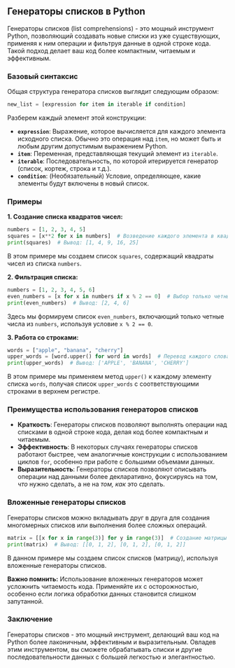 ## Генераторы списков в Python

Генераторы списков (list comprehensions) - это мощный инструмент Python, позволяющий создавать новые списки из уже существующих, применяя к ним операции и фильтруя данные в одной строке кода. Такой подход делает ваш код более компактным, читаемым и эффективным.

### Базовый синтаксис

Общая структура генератора списков выглядит следующим образом:

```python
new_list = [expression for item in iterable if condition]
```

Разберем каждый элемент этой конструкции:

* **`expression`**:  Выражение, которое вычисляется для каждого элемента исходного списка. Обычно это операция над `item`, но может быть и любым другим допустимым выражением Python.
* **`item`**:  Переменная, представляющая текущий элемент из `iterable`. 
* **`iterable`**:  Последовательность, по которой итерируется генератор (список, кортеж, строка и т.д.).
* **`condition`**:  (Необязательный) Условие, определяющее, какие элементы будут включены в новый список.

### Примеры

**1. Создание списка квадратов чисел:**

```python
numbers = [1, 2, 3, 4, 5]
squares = [x**2 for x in numbers]  # Возведение каждого элемента в квадрат
print(squares)  # Вывод: [1, 4, 9, 16, 25]
```

В этом примере мы создаем список `squares`, содержащий квадраты чисел из списка `numbers`. 

**2. Фильтрация списка:**

```python
numbers = [1, 2, 3, 4, 5, 6]
even_numbers = [x for x in numbers if x % 2 == 0]  # Выбор только четных чисел
print(even_numbers)  # Вывод: [2, 4, 6]
```

Здесь мы формируем список `even_numbers`, включающий только четные числа из `numbers`, используя условие `x % 2 == 0`.

**3. Работа со строками:**

```python
words = ["apple", "banana", "cherry"]
upper_words = [word.upper() for word in words]  # Перевод каждого слова в верхний регистр
print(upper_words)  # Вывод: ['APPLE', 'BANANA', 'CHERRY']
```

В этом примере мы применяем метод `upper()` к каждому элементу списка `words`, получая список `upper_words` с соответствующими строками в верхнем регистре.

### Преимущества использования генераторов списков

* **Краткость**: Генераторы списков позволяют выполнять операции над списками в одной строке кода, делая код более компактным и читаемым.
* **Эффективность**:  В некоторых случаях генераторы списков работают быстрее, чем аналогичные конструкции с использованием циклов `for`, особенно при работе с большими объемами данных.
* **Выразительность**:  Генераторы списков позволяют описывать операции над данными более декларативно, фокусируясь на том, *что* нужно сделать, а не на *том, как* это сделать.

### Вложенные генераторы списков

Генераторы списков можно вкладывать друг в друга для создания многомерных списков или выполнения более сложных операций.

```python
matrix = [[x for x in range(3)] for y in range(3)]  # Создание матрицы 3x3
print(matrix)  # Вывод: [[0, 1, 2], [0, 1, 2], [0, 1, 2]]
```

В данном примере мы создаем список списков (матрицу), используя вложенные генераторы списков. 

**Важно помнить:** Использование вложенных генераторов может усложнить читаемость кода. Применяйте их с осторожностью, особенно если логика обработки данных становится слишком запутанной.

### Заключение

Генераторы списков - это мощный инструмент, делающий ваш код на Python более лаконичным, эффективным и выразительным. Овладев этим инструментом, вы сможете обрабатывать списки и другие последовательности данных с большей легкостью и элегантностью.
